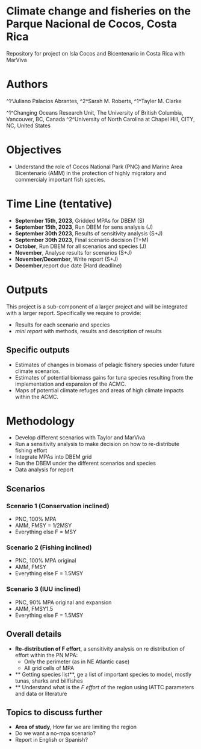 # Climate change and fisheries on the Parque Nacional de Cocos, Costa Rica
Repository for project on Isla Cocos and Bicentenario in Costa Rica with MarViva

# Authors
^1^Juliano Palacios Abrantes, ^2^Sarah M. Roberts, ^1^Tayler M. Clarke

^1^Changing Oceans Research Unit, The University of British Columbia, Vancouver, BC, Canada
^2^University of North Carolina at Chapel Hill, CITY, NC, United States

# Objectives
- Understand the role of Cocos National Park (PNC) and Marine Area Bicentenario (AMM) in the protection of highly migratory and commercialy important fish species.

# Time Line (tentative)
- **September 15th, 2023**, Gridded MPAs for DBEM (S)
- **September 15th, 2023**, Run DBEM for sens analysis (J)
- **September 30th 2023**, Results of sensitivity analysis (S+J)
- **September 30th 2023**, Final scenario decision (T+M)
- **October**, Run DBEM for all scenarios and species (J)
- **November**, Analyse results for scenarios (S+J)
- **November/December**, Write report (S+J)
- **December**,report due date (Hard deadline)

# Outputs
This project is a sub-component of a larger project and will be integrated with a larger report. Specifically we require to provide:
- Results for each scenario and species
- *mini report* with methods, results and description of results

## Specific outputs
- Estimates of changes in biomass of pelagic fishery species under future climate scenarios.
- Estimates of potential biomass gains for tuna species resulting from the implementation and expansion of the ACMC.
- Maps of potential climate refuges and areas of high climate impacts within the ACMC.

# Methodology

- Develop different scenarios with Taylor and MarViva
- Run a sensitivity analysis to make decision on how to re-distribute fishing effort
- Integrate MPAs into DBEM grid
- Run the DBEM under the different scenarios and species
- Data analysis for report

## Scenarios

### Scenario 1 (Conservation inclined)
- PNC, 100% MPA
- AMM, FMSY = 1/2MSY
- Everything else F = MSY

### Scenario 2 (Fishing inclined)
- PNC, 100% MPA original
- AMM, FMSY
- Everything else F = 1.5MSY

### Scenario 3 (IUU inclined)

- PNC, 90% MPA original and expansion
- AMM, FMSY1.5
- Everything else F = 1.5MSY

## Overall details

- **Re-distribution of F effort**, a sensitivity analysis on re distribution of effort within the PN MPA:
  - Only the perimeter (as in NE Atlantic case)
  - All grid cells of MPA
- ** Getting species list**, ge a list of important species to model, mostly tunas, sharks and billfishes
- ** Understand what is the *F effort* of the region using IATTC parameters and data or literature

## Topics to discuss further
- **Area of study**, How far we are limiting the region
- Do we want a no-mpa scenario?
- Report in English or Spanish?
